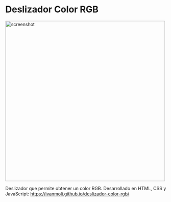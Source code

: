 # Deslizador Color RGB 

<img src="https://i.ibb.co/k9tXVbp/deslizador.jpg" alt="screenshot" width="500">

Deslizador que permite obtener un color RGB. Desarrollado en HTML, CSS y JavaScript: https://ivanmoli.github.io/deslizador-color-rgb/
